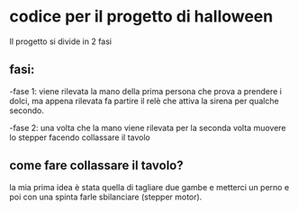 # codice per il progetto di halloween
Il progetto si divide in 2 fasi
## fasi:
-fase 1:
  viene rilevata la mano della prima persona che prova a prendere i dolci, ma appena rilevata fa partire il relè che attiva la sirena per qualche secondo.

-fase 2:
  una volta che la mano viene rilevata per la seconda volta muovere lo stepper facendo collassare il tavolo

## come fare collassare il tavolo?
  la mia prima idea è stata quella di tagliare due gambe e metterci un perno e poi con una spinta farle sbilanciare (stepper motor).
